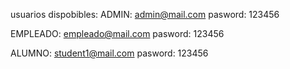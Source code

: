 usuarios dispobibles: 
ADMIN: admin@mail.com
pasword: 123456

EMPLEADO: empleado@mail.com
pasword: 123456 

ALUMNO: student1@mail.com 
pasword: 123456 